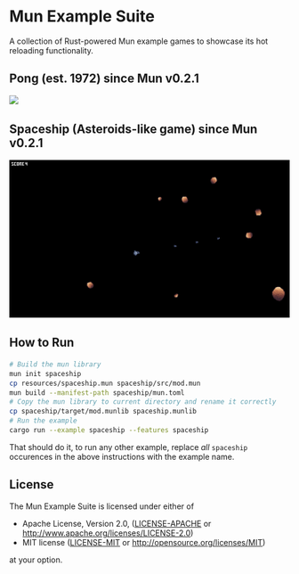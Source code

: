 # Mun Example Suite

A collection of Rust-powered Mun example games to showcase its hot reloading functionality.

## Pong (est. 1972) since Mun v0.2.1

![](images/pong.png)

## Spaceship (Asteroids-like game) since Mun v0.2.1

![](images/spaceship.png)

## How to Run
```sh
# Build the mun library
mun init spaceship
cp resources/spaceship.mun spaceship/src/mod.mun
mun build --manifest-path spaceship/mun.toml
# Copy the mun library to current directory and rename it correctly
cp spaceship/target/mod.munlib spaceship.munlib
# Run the example
cargo run --example spaceship --features spaceship
```

That should do it, to run any other example, replace *all* `spaceship` occurences in the above instructions with the example name.

## License

The Mun Example Suite is licensed under either of

 * Apache License, Version 2.0, ([LICENSE-APACHE](LICENSE-APACHE) or
   http://www.apache.org/licenses/LICENSE-2.0)
 * MIT license ([LICENSE-MIT](LICENSE-MIT) or
   http://opensource.org/licenses/MIT)

 at your option.

